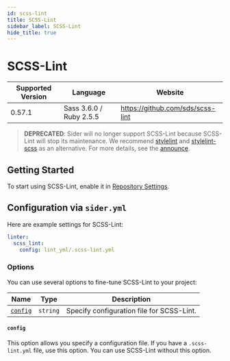 ```yaml
---
id: scss-lint
title: SCSS-Lint
sidebar_label: SCSS-Lint
hide_title: true
---
```


# SCSS-Lint

| Supported Version | Language | Website |
| ----------------- | -------- | -------- |
| 0.57.1 | Sass 3.6.0 / Ruby 2.5.5| https://github.com/sds/scss-lint |

> **DEPRECATED**: Sider will no longer support SCSS-Lint because SCSS-Lint will stop its maintenance. We recommend [stylelint](https://stylelint.io) and [stylelint-scss](https://github.com/kristerkari/stylelint-scss) as an alternative.
> For more details, see the [announce](https://github.com/sds/scss-lint#notice-consider-other-tools-before-adopting-scss-lint).

## Getting Started

To start using SCSS-Lint, enable it in [Repository Settings](../../getting-started/repository-settings.md).

## Configuration via `sider.yml`

Here are example settings for SCSS-Lint:

```yaml
linter:
  scss_lint:
    config: lint_yml/.scss-lint.yml
```

### Options

You can use several options to fine-tune SCSS-Lint to your project:

| Name | Type | Description |
| ---- | ---- | ----------- |
| [`config`](#config) | `string` | Specify configuration file for SCSS-Lint. |

#### `config`

This option allows you specify a configuration file. If you have a `.scss-lint.yml` file, use this option. You can use SCSS-Lint without this option.

